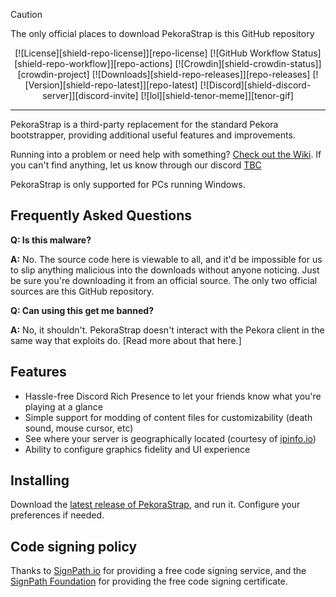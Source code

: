 > [!CAUTION]
> The only official places to download PekoraStrap is this GitHub repository
<p align="center">
</p>

<div align="center">

[![License][shield-repo-license]][repo-license]
[![GitHub Workflow Status][shield-repo-workflow]][repo-actions]
[![Crowdin][shield-crowdin-status]][crowdin-project]
[![Downloads][shield-repo-releases]][repo-releases]
[![Version][shield-repo-latest]][repo-latest]
[![Discord][shield-discord-server]][discord-invite]
[![lol][shield-tenor-meme]][tenor-gif]

</div>

----

PekoraStrap is a third-party replacement for the standard Pekora bootstrapper, providing additional useful features and improvements.

Running into a problem or need help with something? [Check out the Wiki](https://github.com/PekoraStraplabs/PekoraStrap/wiki). If you can't find anything, let us know through our discord [TBC](https://pekora.zip)

PekoraStrap is only supported for PCs running Windows.

## Frequently Asked Questions

**Q: Is this malware?**

**A:** No. The source code here is viewable to all, and it'd be impossible for us to slip anything malicious into the downloads without anyone noticing. Just be sure you're downloading it from an official source. The only two official sources are this GitHub repository.

**Q: Can using this get me banned?**

**A:** No, it shouldn't. PekoraStrap doesn't interact with the Pekora client in the same way that exploits do. [Read more about that here.]

## Features

- Hassle-free Discord Rich Presence to let your friends know what you're playing at a glance
- Simple support for modding of content files for customizability (death sound, mouse cursor, etc)
- See where your server is geographically located (courtesy of [ipinfo.io](https://ipinfo.io))
- Ability to configure graphics fidelity and UI experience

## Installing
Download the [latest release of PekoraStrap](https://github.com/fusionnetwork-dev/PekoraStrap/releases/latest), and run it. Configure your preferences if needed.

## Code signing policy

Thanks to [SignPath.io](https://signpath.io/) for providing a free code signing service, and the [SignPath Foundation](https://signpath.org/) for providing the free code signing certificate.
